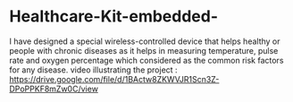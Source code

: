 # Healthcare-Kit-embedded-
I have designed a special wireless-controlled device that helps healthy or people with chronic diseases as it helps in measuring temperature, pulse rate and oxygen percentage which considered as the common risk factors for any disease.
video illustrating the project :
https://drive.google.com/file/d/1BActw8ZKWVJR1Scn3Z-DPoPPKF8mZw0C/view
